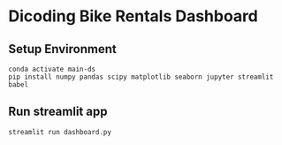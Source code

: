 # Dicoding Bike Rentals Dashboard
## Setup Environment
```conda create --name main-ds python=3.12.2
conda activate main-ds
pip install numpy pandas scipy matplotlib seaborn jupyter streamlit babel
```

## Run streamlit app
```streamlit run dashboard.py```
